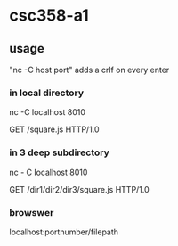 # csc358-a1
## usage
"nc -C host port" adds a crlf on every enter
  
### in local directory 
nc -C localhost 8010

GET /square.js HTTP/1.0

### in 3 deep subdirectory 
nc - C localhost 8010

GET /dir1/dir2/dir3/square.js HTTP/1.0

### browswer
localhost:portnumber/filepath
